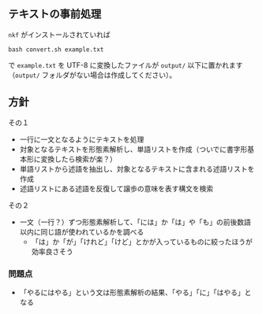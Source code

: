 ## テキストの事前処理

`nkf` がインストールされていれば

```=bash
bash convert.sh example.txt
```

で `example.txt` を UTF-8 に変換したファイルが `output/` 以下に置かれます（`output/` フォルダがない場合は作成してください）。

## 方針

その１

- 一行に一文となるようにテキストを処理
- 対象となるテキストを形態素解析し、単語リストを作成（ついでに書字形基本形に変換したら検索が楽？）
- 単語リストから述語を抽出し、対象となるテキストに含まれる述語リストを作成
- 述語リストにある述語を反復して譲歩の意味を表す構文を検索

その２

- 一文（一行？）ずつ形態素解析して、「には」か「は」や「も」の前後数語以内に同じ語が使われているかを調べる
  - 「は」か「が」「けれど」「けど」とかが入っているものに絞ったほうが効率良さそう

### 問題点

- 「やるにはやる」という文は形態素解析の結果、「やる」「に」「はやる」となる
